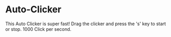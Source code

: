 # Auto-Clicker
This Auto Clicker is super fast! Drag the clicker and press the 's' key to start or stop. 1000 Click per second.
